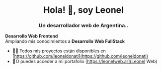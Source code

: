 <h1 align="center">Hola! 👋, soy Leonel</h1>
<h3 align="center">Un desarrollador web de Argentina..</h3>
<p><b>Desarrollo Web Frontend</b><br>
  Ampliando mis conocimientos a <b>Desarrollo Web FullStack</b>
</p>

- 👨‍💻 Todos mis proyectos están disponibles en [https://github.com/leoneldonati](https://github.com/leoneldonati)
- 💼 O puedes acceder a mi portafolio [https://leonelweb.ar](Leonel Web)
